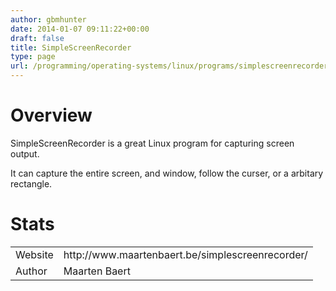 ```yaml
---
author: gbmhunter
date: 2014-01-07 09:11:22+00:00
draft: false
title: SimpleScreenRecorder
type: page
url: /programming/operating-systems/linux/programs/simplescreenrecorder
---
```


# Overview

SimpleScreenRecorder is a great Linux program for capturing screen output.

It can capture the entire screen, and window, follow the curser, or a arbitary rectangle.

# Stats

<table >
	<tbody >
		<tr >
			
<td >Website
</td>
			
<td >http://www.maartenbaert.be/simplescreenrecorder/
</td>
		</tr>
		<tr >
			
<td >Author
</td>
			
<td >Maarten Baert
</td>
		</tr>
	</tbody>
</table>
